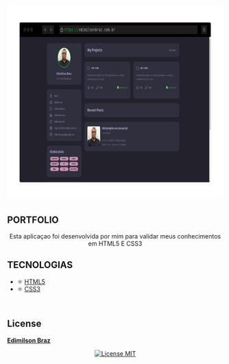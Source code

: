<h1 align="center">
  <p>
      <a target="_blank" rel="noopener noreferrer" href="">
        <img src="./assets/portfolio-github.png" alt="Portfolio" height="450px" style="max-width:100%;">
      </a>
  </P>

  <h2>PORTFOLIO</h2> 
  <p align="center">Esta aplicaçao foi desenvolvida por mim para validar meus conhecimentos em HTML5 E CSS3</p>
  
</h1>

## TECNOLOGIAS
- ⚛️ [HTML5](https://developer.mozilla.org/pt-BR/docs/Web/HTML)
- ⚛️ [CSS3](https://developer.mozilla.org/pt-BR/docs/Web/CSS)

<br>

## License
[**Edimilson Braz**](https://www.linkedin.com/in/edimilsonbraz/)
<p align="center">
  <a href="https://opensource.org/licenses/MIT">
    <img src="https://img.shields.io/badge/License-MIT-blue.svg" alt="License MIT">
  </a>
</p>